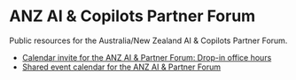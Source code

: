 # ANZ AI &amp; Copilots Partner Forum

Public resources for the Australia/New Zealand AI &amp; Copilots Partner Forum.

- [Calendar invite for the ANZ AI & Partner Forum: Drop-in office hours](https://aka.ms/anzaicopilotspartnerforum/dropinics)
- [Shared event calendar for the ANZ AI & Partner Forum](https://aka.ms/anzaicopilotspartnerforum/calendar)

